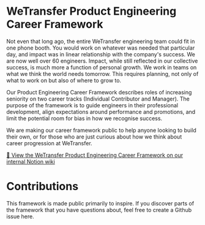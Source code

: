 # WeTransfer Product Engineering Career Framework

Not even that long ago, the entire WeTransfer engineering team could fit in one phone booth. You would work on whatever was needed that particular day, and impact was in linear relationship with the company's success. We are now well over 60 engineers. Impact, while still reflected in our collective success, is much more a function of personal growth. We work in teams on what we think the world needs tomorrow. This requires planning, not only of what to work on but also of where to grow to.

Our Product Engineering Career Framework describes roles of increasing seniority on two career tracks (Individual Contributor and Manager). The purpose of the framework is to guide engineers in their professional development, align expectations around performance and promotions, and limit the potential room for bias in how we recognise success. 

We are making our career framework public to help anyone looking to build their own, or for those who are just curious about how we think about career progression at WeTransfer.

[👀 View the WeTransfer Product Engineering Career Framework on our internal Notion wiki](https://www.notion.so/wetransfer/Product-Engineering-Career-Framework-b843ab7c7b574960adc7583d56fd0dad)

# Contributions

This framework is made public primarily to inspire. If you discover parts of the framework that you have questions about, feel free to create a Github issue here.
